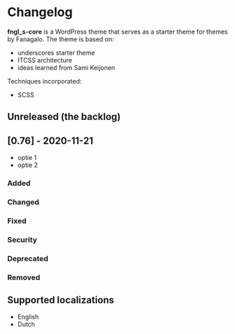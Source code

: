 # Changelog

**fngl_s-core** is a WordPress theme that serves as a starter theme for themes by Fanagalo. The theme is based on:

- underscores starter theme
- ITCSS architecture
- ideas learned from Sami Keijonen

Techniques incorporated:

- SCSS


## Unreleased (the backlog)

## [0.76] - 2020-11-21
- optie 1
- optie 2


### Added
### Changed
### Fixed
### Security
### Deprecated
### Removed

## Supported localizations
- English
- Dutch

